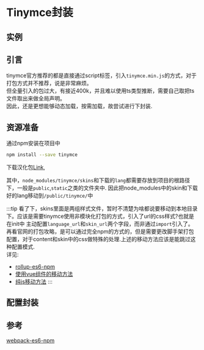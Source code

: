 # Tinymce封装

## 实例

<Richtext-TinymceEditor></Richtext-TinymceEditor>

## 引言

tinymce官方推荐的都是直接通过script标签，引入`tinymce.min.js`的方式，对于打包方式并不推荐，说是非常麻烦。  
但全量引入的包过大，有接近400k，并且难以使用ts类型推断，需要自己取把ts文件取出来做全局声明。  
因此，还是更想能够动态加载，按需加载，故尝试进行下封装.

## 资源准备

通过npm安装在项目中
```sh
npm install --save tinymce
```
下载汉化包[Link](https://www.tiny.cloud/get-tiny/language-packages/),

其中，`node_modules/tinymce/skins`和下载的`lang`都需要存放到项目的根路径下，一般是`public`,`static`之类的文件夹中.
因此把node_modules中的skin和下载好的lang移动到`/public/tinymce/`中

:::tip
看了下，skins里面是两组样式文件，暂时不清楚为啥都说要移动到本地目录下。应该是需要tinymce使用非模块化打包的方式，引入了url的css样式?也就是在init中
主动配置`language_url`和`skin_url`两个字段，而非通过`import`引入了。  
再看官网的打包攻略，是可以通过完全npm的方式的，但是需要更改脚手架打包配置，对于content和skin中的css做特殊的处理.上述的移动方法应该是能跳过这种配置模式.  
详见:
* [rollup-es6-npm](https://www.tiny.cloud/docs/tinymce/6/rollup-es6-npm/)  
* [使用vue组件的移动方法](https://juejin.cn/post/6844903913607397383)  
* [纯js移动方法](https://juejin.cn/post/6921986236408152077)
:::

## 配置封装

## 参考

[webpack-es6-npm](https://www.tiny.cloud/docs/tinymce/6/webpack-es6-npm/)